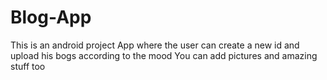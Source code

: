 # Blog-App
This is an android project App where the user can create a new id and upload his bogs according to the mood
You can add pictures and amazing stuff too
